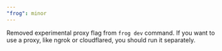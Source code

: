 ```yaml
---
"frog": minor
---
```


Removed experimental proxy flag from `frog dev` command. If you want to use a proxy, like ngrok or cloudflared, you should run it separately.

